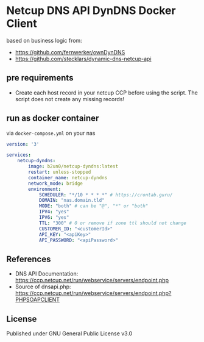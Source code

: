 # Netcup DNS API DynDNS Docker Client  

based on business logic from:
- https://github.com/fernwerker/ownDynDNS
- https://github.com/stecklars/dynamic-dns-netcup-api

## pre requirements
* Create each host record in your netcup CCP before using the script. The script does not create any missing records!

## run as docker container

via `docker-compose.yml` on your nas
````yaml
version: '3'

services:
    netcup-dyndns:
        image: b2un0/netcup-dyndns:latest
        restart: unless-stopped
        container_name: netcup-dyndns
        network_mode: bridge
        environment:
            SCHEDULER: "*/10 * * * *" # https://crontab.guru/
            DOMAIN: "nas.domain.tld"
            MODE: "both" # can be "@", "*" or "both"
            IPV4: "yes"
            IPV6: "yes"
            TTL: "300" # 0 or remove if zone ttl should not change
            CUSTOMER_ID: "<customerId>"
            API_KEY: "<apiKey>"
            API_PASSWORD: "<apiPassword>"
````

## References
* DNS API Documentation: https://ccp.netcup.net/run/webservice/servers/endpoint.php
* Source of dnsapi.php: https://ccp.netcup.net/run/webservice/servers/endpoint.php?PHPSOAPCLIENT

## License
Published under GNU General Public License v3.0  

